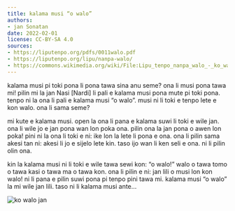 ```yaml
---
title: kalama musi “o walo”
authors:
- jan Sonatan
date: 2022-02-01
license: CC-BY-SA 4.0
sources:
- https://liputenpo.org/pdfs/0011walo.pdf
- https://liputenpo.org/lipu/nanpa-walo/
- https://commons.wikimedia.org/wiki/File:Lipu_tenpo_nanpa_walo_-_ko_walo_jan.png
---
```


kalama musi pi toki pona li pona tawa sina anu seme? ona li musi pona tawa mi! pilin mi la jan Nasi [Nardi] li pali e kalama musi pona mute pi toki pona. tenpo ni la ona li pali e kalama musi “o walo”. musi ni li toki e tenpo lete e kon walo. ona li sama seme?

mi kute e kalama musi. open la ona li pana e kalama suwi li toki e wile jan. ona li wile jo e jan pona wan lon poka ona. pilin ona la jan pona o awen lon poka! pini ni la ona li toki e ni: ike lon la lete li pona e ona. ona li pilin sama akesi tan ni: akesi li jo e sijelo lete kin. taso ijo wan li ken seli e ona. ni li pilin olin ona.

kin la kalama musi ni li toki e wile tawa sewi kon: “o walo!” walo o tawa tomo o tawa kasi o tawa ma o tawa kon. ona li pilin e ni: jan lili o musi lon kon walo! ni li pana e pilin suwi pona pi tenpo pini tawa mi. kalama musi “o walo” la mi wile jan lili. taso ni li kalama musi ante…

![ko walo jan](https://upload.wikimedia.org/wikipedia/commons/b/b1/Lipu_tenpo_nanpa_walo_-_ko_walo_jan.png)